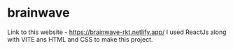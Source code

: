 # brainwave
Link to this website - https://brainwave-rkt.netlify.app/
I used ReactJs along with VITE ans HTML and CSS to make this project.
